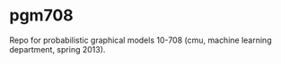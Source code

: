 pgm708
======

Repo for probabilistic graphical models 10-708 (cmu, machine learning department, spring 2013).
